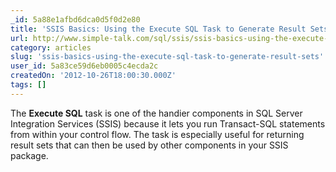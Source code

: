 ```yaml
---
_id: 5a88e1afbd6dca0d5f0d2e80
title: 'SSIS Basics: Using the Execute SQL Task to Generate Result Sets'
url: http://www.simple-talk.com/sql/ssis/ssis-basics-using-the-execute-sql-task-to-generate-result-sets/
category: articles
slug: 'ssis-basics-using-the-execute-sql-task-to-generate-result-sets'
user_id: 5a83ce59d6eb0005c4ecda2c
createdOn: '2012-10-26T18:00:30.000Z'
tags: []
---
```


The <strong>Execute SQL</strong> task is one of the handier components in SQL Server Integration Services (SSIS) because it lets you run Transact-SQL statements from within your control flow. The task is especially useful for returning result sets that can then be used by other components in your SSIS package.
